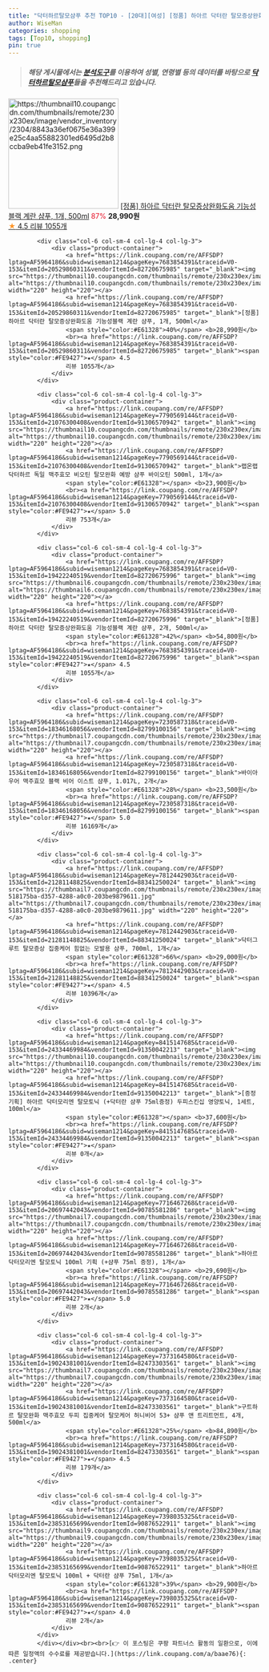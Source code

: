 ```yaml
---
title: "닥터하르탈모샴푸 추천 TOP10 - [20대][여성] [정품] 하아르 닥터란 탈모증상완화도움 기능성블랙 계란 샴푸, 1개, 500ml"
author: WiseMan
categories: shopping
tags: [Top10, shopping]
pin: true
---
```


> ##### 해당 게시물에서는 [**분석도구**](https://itemscout.io/)를 이용하여 **성별**, **연령별** 등의 데이터를 바탕으로 [**닥터하르탈모샴푸**](https://link.coupang.com/a/baae76)들을 추천해드리고 있습니다.
<div class="container"><div class="row">
            <div class="col-6 col-sm-4 col-lg-4 col-lg-3">
                <div class="product-container">
                    <a href="https://link.coupang.com/re/AFFSDP?lptag=AF5964186&subid=wiseman1214&pageKey=7683854391&traceid=V0-153&itemId=20529860311&vendorItemId=82720675985" target="_blank"><img src="https://thumbnail10.coupangcdn.com/thumbnails/remote/230x230ex/image/vendor_inventory/2304/8843a36ef0675e36a399e25c4aa55882301ed6495d2b8ccba9eb41fe3152.png" alt="https://thumbnail10.coupangcdn.com/thumbnails/remote/230x230ex/image/vendor_inventory/2304/8843a36ef0675e36a399e25c4aa55882301ed6495d2b8ccba9eb41fe3152.png" width="220" height="220"></a>
                    <a href="https://link.coupang.com/re/AFFSDP?lptag=AF5964186&subid=wiseman1214&pageKey=7683854391&traceid=V0-153&itemId=20529860311&vendorItemId=82720675985" target="_blank">[정품] 하아르 닥터란 탈모증상완화도움 기능성블랙 계란 샴푸, 1개, 500ml</a>
                    <span style="color:#E61328">87%</span> <b>28,990원</b>
                    <br><a href="https://link.coupang.com/re/AFFSDP?lptag=AF5964186&subid=wiseman1214&pageKey=7683854391&traceid=V0-153&itemId=20529860311&vendorItemId=82720675985" target="_blank"><span style="color:#FE9427">★</span> 4.5
                    리뷰 1055개</a>
                </div>
            </div>
            
            <div class="col-6 col-sm-4 col-lg-4 col-lg-3">
                <div class="product-container">
                    <a href="https://link.coupang.com/re/AFFSDP?lptag=AF5964186&subid=wiseman1214&pageKey=7683854391&traceid=V0-153&itemId=20529860311&vendorItemId=82720675985" target="_blank"><img src="https://thumbnail10.coupangcdn.com/thumbnails/remote/230x230ex/image/vendor_inventory/2304/8843a36ef0675e36a399e25c4aa55882301ed6495d2b8ccba9eb41fe3152.png" alt="https://thumbnail10.coupangcdn.com/thumbnails/remote/230x230ex/image/vendor_inventory/2304/8843a36ef0675e36a399e25c4aa55882301ed6495d2b8ccba9eb41fe3152.png" width="220" height="220"></a>
                    <a href="https://link.coupang.com/re/AFFSDP?lptag=AF5964186&subid=wiseman1214&pageKey=7683854391&traceid=V0-153&itemId=20529860311&vendorItemId=82720675985" target="_blank">[정품] 하아르 닥터란 탈모증상완화도움 기능성블랙 계란 샴푸, 1개, 500ml</a>
                    <span style="color:#E61328">40%</span> <b>28,990원</b>
                    <br><a href="https://link.coupang.com/re/AFFSDP?lptag=AF5964186&subid=wiseman1214&pageKey=7683854391&traceid=V0-153&itemId=20529860311&vendorItemId=82720675985" target="_blank"><span style="color:#FE9427">★</span> 4.5
                    리뷰 1055개</a>
                </div>
            </div>
            
            <div class="col-6 col-sm-4 col-lg-4 col-lg-3">
                <div class="product-container">
                    <a href="https://link.coupang.com/re/AFFSDP?lptag=AF5964186&subid=wiseman1214&pageKey=7790569144&traceid=V0-153&itemId=21076300408&vendorItemId=91306570942" target="_blank"><img src="https://thumbnail10.coupangcdn.com/thumbnails/remote/230x230ex/image/vendor_inventory/d517/4b5be1fe3da15e99aab1070695defad765d399bdb68a421e9eef38635281.jpg" alt="https://thumbnail10.coupangcdn.com/thumbnails/remote/230x230ex/image/vendor_inventory/d517/4b5be1fe3da15e99aab1070695defad765d399bdb68a421e9eef38635281.jpg" width="220" height="220"></a>
                    <a href="https://link.coupang.com/re/AFFSDP?lptag=AF5964186&subid=wiseman1214&pageKey=7790569144&traceid=V0-153&itemId=21076300408&vendorItemId=91306570942" target="_blank">랩온랩 닥터하르 독일 맥주효모 비오틴 탈모완화 예방 샴푸 바이오틴 500ml, 1개</a>
                    <span style="color:#E61328"></span> <b>23,900원</b>
                    <br><a href="https://link.coupang.com/re/AFFSDP?lptag=AF5964186&subid=wiseman1214&pageKey=7790569144&traceid=V0-153&itemId=21076300408&vendorItemId=91306570942" target="_blank"><span style="color:#FE9427">★</span> 5.0
                    리뷰 753개</a>
                </div>
            </div>
            
            <div class="col-6 col-sm-4 col-lg-4 col-lg-3">
                <div class="product-container">
                    <a href="https://link.coupang.com/re/AFFSDP?lptag=AF5964186&subid=wiseman1214&pageKey=7683854391&traceid=V0-153&itemId=19422240519&vendorItemId=82720675996" target="_blank"><img src="https://thumbnail6.coupangcdn.com/thumbnails/remote/230x230ex/image/vendor_inventory/4ac8/7e01d7a15ad89b06f5ac1211a0be6e4cb81fe8a95972087e87af66430e5d.jpg" alt="https://thumbnail6.coupangcdn.com/thumbnails/remote/230x230ex/image/vendor_inventory/4ac8/7e01d7a15ad89b06f5ac1211a0be6e4cb81fe8a95972087e87af66430e5d.jpg" width="220" height="220"></a>
                    <a href="https://link.coupang.com/re/AFFSDP?lptag=AF5964186&subid=wiseman1214&pageKey=7683854391&traceid=V0-153&itemId=19422240519&vendorItemId=82720675996" target="_blank">[정품] 하아르 닥터란 탈모증상완화도움 기능성블랙 계란 샴푸, 2개, 500ml</a>
                    <span style="color:#E61328">42%</span> <b>54,800원</b>
                    <br><a href="https://link.coupang.com/re/AFFSDP?lptag=AF5964186&subid=wiseman1214&pageKey=7683854391&traceid=V0-153&itemId=19422240519&vendorItemId=82720675996" target="_blank"><span style="color:#FE9427">★</span> 4.5
                    리뷰 1055개</a>
                </div>
            </div>
            
            <div class="col-6 col-sm-4 col-lg-4 col-lg-3">
                <div class="product-container">
                    <a href="https://link.coupang.com/re/AFFSDP?lptag=AF5964186&subid=wiseman1214&pageKey=7230587318&traceid=V0-153&itemId=18346168056&vendorItemId=82799100156" target="_blank"><img src="https://thumbnail7.coupangcdn.com/thumbnails/remote/230x230ex/image/vendor_inventory/63c0/24a468650deddcc1558ad8af4970e96353bd7885857bd07363485e984594.jpg" alt="https://thumbnail7.coupangcdn.com/thumbnails/remote/230x230ex/image/vendor_inventory/63c0/24a468650deddcc1558ad8af4970e96353bd7885857bd07363485e984594.jpg" width="220" height="220"></a>
                    <a href="https://link.coupang.com/re/AFFSDP?lptag=AF5964186&subid=wiseman1214&pageKey=7230587318&traceid=V0-153&itemId=18346168056&vendorItemId=82799100156" target="_blank">바이아우어 맥주효모 블랙 비어 이스트 샴푸, 1.017L, 2개</a>
                    <span style="color:#E61328">28%</span> <b>23,500원</b>
                    <br><a href="https://link.coupang.com/re/AFFSDP?lptag=AF5964186&subid=wiseman1214&pageKey=7230587318&traceid=V0-153&itemId=18346168056&vendorItemId=82799100156" target="_blank"><span style="color:#FE9427">★</span> 5.0
                    리뷰 16169개</a>
                </div>
            </div>
            
            <div class="col-6 col-sm-4 col-lg-4 col-lg-3">
                <div class="product-container">
                    <a href="https://link.coupang.com/re/AFFSDP?lptag=AF5964186&subid=wiseman1214&pageKey=7812442903&traceid=V0-153&itemId=21281148825&vendorItemId=88341250024" target="_blank"><img src="https://thumbnail7.coupangcdn.com/thumbnails/remote/230x230ex/image/retail/images/639406128789175-518175ba-d357-4288-a0c0-203be9879611.jpg" alt="https://thumbnail7.coupangcdn.com/thumbnails/remote/230x230ex/image/retail/images/639406128789175-518175ba-d357-4288-a0c0-203be9879611.jpg" width="220" height="220"></a>
                    <a href="https://link.coupang.com/re/AFFSDP?lptag=AF5964186&subid=wiseman1214&pageKey=7812442903&traceid=V0-153&itemId=21281148825&vendorItemId=88341250024" target="_blank">닥터그루트 탈모증상 집중케어 힘없는 모발용 샴푸, 700ml, 1개</a>
                    <span style="color:#E61328">66%</span> <b>29,000원</b>
                    <br><a href="https://link.coupang.com/re/AFFSDP?lptag=AF5964186&subid=wiseman1214&pageKey=7812442903&traceid=V0-153&itemId=21281148825&vendorItemId=88341250024" target="_blank"><span style="color:#FE9427">★</span> 4.5
                    리뷰 10396개</a>
                </div>
            </div>
            
            <div class="col-6 col-sm-4 col-lg-4 col-lg-3">
                <div class="product-container">
                    <a href="https://link.coupang.com/re/AFFSDP?lptag=AF5964186&subid=wiseman1214&pageKey=8415147685&traceid=V0-153&itemId=24334469984&vendorItemId=91350042213" target="_blank"><img src="https://thumbnail10.coupangcdn.com/thumbnails/remote/230x230ex/image/vendor_inventory/3ef1/45bef8af6dedad42206bfb8524ae0ceb2bdf5eec27d05d24642788401555.png" alt="https://thumbnail10.coupangcdn.com/thumbnails/remote/230x230ex/image/vendor_inventory/3ef1/45bef8af6dedad42206bfb8524ae0ceb2bdf5eec27d05d24642788401555.png" width="220" height="220"></a>
                    <a href="https://link.coupang.com/re/AFFSDP?lptag=AF5964186&subid=wiseman1214&pageKey=8415147685&traceid=V0-153&itemId=24334469984&vendorItemId=91350042213" target="_blank">[증정 기획] 하아르 닥터모리엔 탈모토닉 (+닥터란 샴푸 75ml증정) 두피스킨십 영양토닉, 1세트, 100ml</a>
                    <span style="color:#E61328"></span> <b>37,600원</b>
                    <br><a href="https://link.coupang.com/re/AFFSDP?lptag=AF5964186&subid=wiseman1214&pageKey=8415147685&traceid=V0-153&itemId=24334469984&vendorItemId=91350042213" target="_blank"><span style="color:#FE9427">★</span> 
                    리뷰 0개</a>
                </div>
            </div>
            
            <div class="col-6 col-sm-4 col-lg-4 col-lg-3">
                <div class="product-container">
                    <a href="https://link.coupang.com/re/AFFSDP?lptag=AF5964186&subid=wiseman1214&pageKey=7716467268&traceid=V0-153&itemId=20697442043&vendorItemId=90785581286" target="_blank"><img src="https://thumbnail7.coupangcdn.com/thumbnails/remote/230x230ex/image/vendor_inventory/6956/941a3da0526aef72a539bb442b78fbfcf95288964db1bda853b1b03c9ae3.JPG" alt="https://thumbnail7.coupangcdn.com/thumbnails/remote/230x230ex/image/vendor_inventory/6956/941a3da0526aef72a539bb442b78fbfcf95288964db1bda853b1b03c9ae3.JPG" width="220" height="220"></a>
                    <a href="https://link.coupang.com/re/AFFSDP?lptag=AF5964186&subid=wiseman1214&pageKey=7716467268&traceid=V0-153&itemId=20697442043&vendorItemId=90785581286" target="_blank">하아르 닥터모리엔 탈모토닉 100ml 기획 (+샴푸 75ml 증정), 1개</a>
                    <span style="color:#E61328"></span> <b>29,690원</b>
                    <br><a href="https://link.coupang.com/re/AFFSDP?lptag=AF5964186&subid=wiseman1214&pageKey=7716467268&traceid=V0-153&itemId=20697442043&vendorItemId=90785581286" target="_blank"><span style="color:#FE9427">★</span> 5.0
                    리뷰 2개</a>
                </div>
            </div>
            
            <div class="col-6 col-sm-4 col-lg-4 col-lg-3">
                <div class="product-container">
                    <a href="https://link.coupang.com/re/AFFSDP?lptag=AF5964186&subid=wiseman1214&pageKey=7373164580&traceid=V0-153&itemId=19024381001&vendorItemId=82473303561" target="_blank"><img src="https://thumbnail7.coupangcdn.com/thumbnails/remote/230x230ex/image/vendor_inventory/c762/fcabb0cb790d162934397862c581ff66beceea08d2448a57b04fadf3b1d3.jpg" alt="https://thumbnail7.coupangcdn.com/thumbnails/remote/230x230ex/image/vendor_inventory/c762/fcabb0cb790d162934397862c581ff66beceea08d2448a57b04fadf3b1d3.jpg" width="220" height="220"></a>
                    <a href="https://link.coupang.com/re/AFFSDP?lptag=AF5964186&subid=wiseman1214&pageKey=7373164580&traceid=V0-153&itemId=19024381001&vendorItemId=82473303561" target="_blank">구트하르 탈모완화 맥주효모 두피 집중케어 탈모케어 허니비어 53+ 샴푸 앤 트리트먼트, 4개, 500ml</a>
                    <span style="color:#E61328">25%</span> <b>84,890원</b>
                    <br><a href="https://link.coupang.com/re/AFFSDP?lptag=AF5964186&subid=wiseman1214&pageKey=7373164580&traceid=V0-153&itemId=19024381001&vendorItemId=82473303561" target="_blank"><span style="color:#FE9427">★</span> 4.5
                    리뷰 179개</a>
                </div>
            </div>
            
            <div class="col-6 col-sm-4 col-lg-4 col-lg-3">
                <div class="product-container">
                    <a href="https://link.coupang.com/re/AFFSDP?lptag=AF5964186&subid=wiseman1214&pageKey=7398035325&traceid=V0-153&itemId=23853165699&vendorItemId=90876522911" target="_blank"><img src="https://thumbnail9.coupangcdn.com/thumbnails/remote/230x230ex/image/vendor_inventory/a678/c70f10e39f493f666f08e1246268b8fd3dacb0abb036055da5acca9ef8da.png" alt="https://thumbnail9.coupangcdn.com/thumbnails/remote/230x230ex/image/vendor_inventory/a678/c70f10e39f493f666f08e1246268b8fd3dacb0abb036055da5acca9ef8da.png" width="220" height="220"></a>
                    <a href="https://link.coupang.com/re/AFFSDP?lptag=AF5964186&subid=wiseman1214&pageKey=7398035325&traceid=V0-153&itemId=23853165699&vendorItemId=90876522911" target="_blank">하아르 닥터모리엔 탈모토닉 100ml + 닥터란 샴푸 75ml, 1개</a>
                    <span style="color:#E61328">39%</span> <b>29,900원</b>
                    <br><a href="https://link.coupang.com/re/AFFSDP?lptag=AF5964186&subid=wiseman1214&pageKey=7398035325&traceid=V0-153&itemId=23853165699&vendorItemId=90876522911" target="_blank"><span style="color:#FE9427">★</span> 4.0
                    리뷰 2개</a>
                </div>
            </div>
            </div></div><br><br>[👉 이 포스팅은 쿠팡 파트너스 활동의 일환으로, 이에 따른 일정액의 수수료를 제공받습니다.](https://link.coupang.com/a/baae76){: .center}